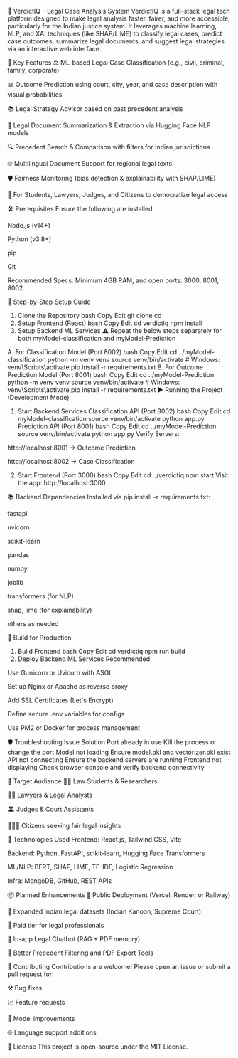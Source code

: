 📘 VerdictIQ – Legal Case Analysis System
VerdictIQ is a full-stack legal tech platform designed to make legal analysis faster, fairer, and more accessible, particularly for the Indian justice system. It leverages machine learning, NLP, and XAI techniques (like SHAP/LIME) to classify legal cases, predict case outcomes, summarize legal documents, and suggest legal strategies via an interactive web interface.

🚀 Key Features
⚖️ ML-based Legal Case Classification (e.g., civil, criminal, family, corporate)

📊 Outcome Prediction using court, city, year, and case description with visual probabilities

📚 Legal Strategy Advisor based on past precedent analysis

📄 Legal Document Summarization & Extraction via Hugging Face NLP models

🔍 Precedent Search & Comparison with filters for Indian jurisdictions

🌐 Multilingual Document Support for regional legal texts

🛡️ Fairness Monitoring (bias detection & explainability with SHAP/LIME)

🎯 For Students, Lawyers, Judges, and Citizens to democratize legal access

🛠️ Prerequisites
Ensure the following are installed:

Node.js (v14+)

Python (v3.8+)

pip

Git

Recommended Specs:
Minimum 4GB RAM, and open ports: 3000, 8001, 8002.

🔧 Step-by-Step Setup Guide
1. Clone the Repository
bash
Copy
Edit
git clone <repository-url>
cd <repository-folder>
2. Setup Frontend (React)
bash
Copy
Edit
cd verdictiq
npm install
3. Setup Backend ML Services
⚠️ Repeat the below steps separately for both myModel-classification and myModel-Prediction

A. For Classification Model (Port 8002)
bash
Copy
Edit
cd ../myModel-classification
python -m venv venv
source venv/bin/activate  # Windows: venv\Scripts\activate
pip install -r requirements.txt
B. For Outcome Prediction Model (Port 8001)
bash
Copy
Edit
cd ../myModel-Prediction
python -m venv venv
source venv/bin/activate  # Windows: venv\Scripts\activate
pip install -r requirements.txt
▶️ Running the Project (Development Mode)
1. Start Backend Services
Classification API (Port 8002)
bash
Copy
Edit
cd myModel-classification
source venv/bin/activate
python app.py
Prediction API (Port 8001)
bash
Copy
Edit
cd ../myModel-Prediction
source venv/bin/activate
python app.py
Verify Servers:

http://localhost:8001 → Outcome Prediction

http://localhost:8002 → Case Classification

2. Start Frontend (Port 3000)
bash
Copy
Edit
cd ../verdictiq
npm start
Visit the app: http://localhost:3000

📚 Backend Dependencies
Installed via pip install -r requirements.txt:

fastapi

uvicorn

scikit-learn

pandas

numpy

joblib

transformers (for NLP)

shap, lime (for explainability)

others as needed

🚀 Build for Production
1. Build Frontend
bash
Copy
Edit
cd verdictiq
npm run build
2. Deploy Backend ML Services
Recommended:

Use Gunicorn or Uvicorn with ASGI

Set up Nginx or Apache as reverse proxy

Add SSL Certificates (Let's Encrypt)

Define secure .env variables for configs

Use PM2 or Docker for process management

🛡️ Troubleshooting
Issue	Solution
Port already in use	Kill the process or change the port
Model not loading	Ensure model.pkl and vectorizer.pkl exist
API not connecting	Ensure the backend servers are running
Frontend not displaying	Check browser console and verify backend connectivity

👥 Target Audience
🧑‍⚖️ Law Students & Researchers

🧑‍💼 Lawyers & Legal Analysts

🏛️ Judges & Court Assistants

🧑‍🤝‍🧑 Citizens seeking fair legal insights

🧪 Technologies Used
Frontend: React.js, Tailwind CSS, Vite

Backend: Python, FastAPI, scikit-learn, Hugging Face Transformers

ML/NLP: BERT, SHAP, LIME, TF-IDF, Logistic Regression

Infra: MongoDB, GitHub, REST APIs

📦 Planned Enhancements
🚀 Public Deployment (Vercel, Render, or Railway)

🧾 Expanded Indian legal datasets (Indian Kanoon, Supreme Court)

💼 Paid tier for legal professionals

🧠 In-app Legal Chatbot (RAG + PDF memory)

🔎 Better Precedent Filtering and PDF Export Tools

🤝 Contributing
Contributions are welcome! Please open an issue or submit a pull request for:

⚒️ Bug fixes

📈 Feature requests

🧪 Model improvements

🌐 Language support additions

📄 License
This project is open-source under the MIT License.
